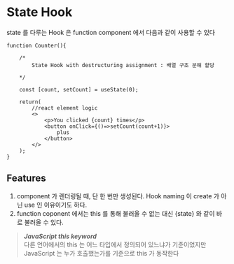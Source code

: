 # State Hook

state 를 다루는 Hook 은 function component 에서 다음과 같이 사용할 수 있다

```JSX
function Counter(){

    /*
        State Hook with destructuring assignment : 배열 구조 분해 할당

    */

    const [count, setCount] = useState(0);

    return(
        //react element logic
        <>
            <p>You clicked {count} times</p>
            <button onClick={()=>setCount(count+1)}>
                plus
            </button>
        </>
    );
}
```

## Features

1. component 가 렌더링될 때, 단 한 번만 생성된다. Hook naming 이 create 가 아닌 use 인 이유이기도 하다.
2. function coponent 에서는 this 를 통해 불러올 수 없는 대신 {state} 와 같이 바로 불러올 수 있다.

> ***JavaScript this keyword*** <br>
다른 언어에서의 this 는 어느 타입에서 정의되어 있느냐가 기준이었지만 JavaScript 는 누가 호출했는가를 기준으로 this 가 동작한다


